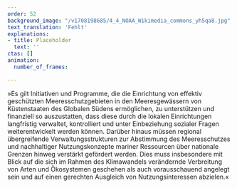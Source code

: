 ```yaml
---
order: 52
background_image: "/v1708198685/4_4_NOAA_Wikimedia_commons_yh5qa8.jpg"
text_translation: 'Fehlt'
explanations:
- title: Placeholder
  text: ''
ctas: []
animation:
  number_of_frames: 

---
```

»Es gilt Initiativen und Programme, die die Einrichtung von effektiv geschützten Meeresschutzgebieten in den Meeresgewässern von Küstenstaaten des Globalen Südens ermöglichen, zu unterstützen und finanziell so auszustatten, dass diese durch die lokalen Einrichtungen langfristig verwaltet, kontrolliert und unter Einbeziehung sozialer Fragen weiterentwickelt werden können. Darüber hinaus müssen regional übergreifende Verwaltungsstrukturen zur Abstimmung des Meeresschutzes und nachhaltiger Nutzungskonzepte mariner Ressourcen über nationale Grenzen hinweg verstärkt gefördert werden. Dies muss insbesondere mit Blick auf die sich im Rahmen des Klimawandels verändernde Verbreitung von Arten und Ökosystemen geschehen als auch vorausschauend angelegt sein und auf einen gerechten Ausgleich von Nutzungsinteressen abzielen.«